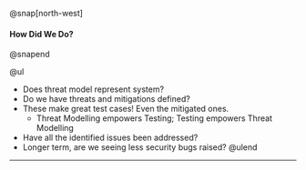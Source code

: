 @snap[north-west]   
#### How Did We Do?
@snapend

@ul
- Does threat model represent system?
- Do we have threats and mitigations defined?
- These make great test cases! Even the mitigated ones.
  - Threat Modelling empowers Testing; Testing empowers Threat Modelling
- Have all the identified issues been addressed?
- Longer term, are we seeing less security bugs raised?
@ulend

---